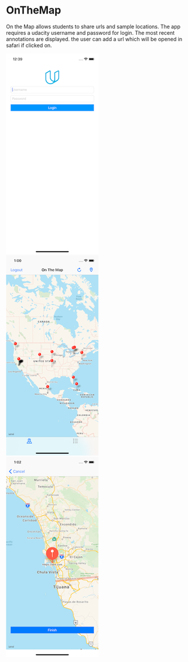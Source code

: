 # OnTheMap

On the Map allows students to share urls and sample locations. The app requires a udacity username and password for login. The most recent annotations are displayed. the user can add a url which will be opened in safari if clicked on.


![Login](https://github.com/david-p-lang/OnTheMap/blob/master/images/ScreenShot1.png)
![MapAnnotations](https://github.com/david-p-lang/OnTheMap/blob/master/images/ScreenShot2.png)
![MapAnnotations](https://github.com/david-p-lang/OnTheMap/blob/master/images/ScreenShot3.png)
